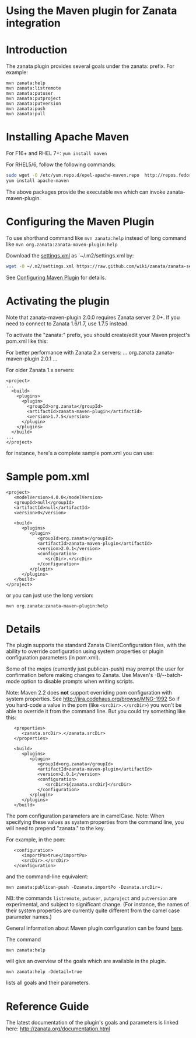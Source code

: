 # Using the Maven plugin for Zanata integration

# Introduction

The zanata plugin provides several goals under the zanata: prefix. For example:

    mvn zanata:help
    mvn zanata:listremote
    mvn zanata:putuser
    mvn zanata:putproject
    mvn zanata:putversion
    mvn zanata:push
    mvn zanata:pull

# Installing Apache Maven

For F16+ and RHEL 7+: `yum install maven`

For RHEL5/6, follow the following commands:
   
```bash
sudo wget -O /etc/yum.repo.d/epel-apache-maven.repo  http://repos.fedorapeople.org/repos/dchen/apache-maven/epel-apache-maven.repo
yum install apache-maven
```


The above packages provide the executable `mvn` which can invoke zanata-maven-plugin.

# Configuring the Maven Plugin
To use shorthand command like `mvn zanata:help` instead of long command like `mvn org.zanata:zanata-maven-plugin:help` 

Download the [settings.xml](https://raw.github.com/wiki/zanata/zanata-server/m2/settings.xml) as `~/.m2/settings.xml by:
```bash
wget -O ~/.m2/settings.xml https://raw.github.com/wiki/zanata/zanata-server/m2/settings.xml
```
See [Configuring Maven Plugin](http://zanata.org/help/maven-plugin/maven-plugin-config/) for details.

# Activating the plugin
Note that zanata-maven-plugin 2.0.0 requires Zanata server 2.0+.  If you need to connect to Zanata 1.6/1.7, use 1.7.5 instead.

To activate the "zanata:" prefix, you should create/edit your Maven project's pom.xml like this:

For better performance with Zanata 2.x servers:
    <project>
    ...
      <build>
        <plugins>
          <plugin>
            <groupId>org.zanata</groupId>
            <artifactId>zanata-maven-plugin</artifactId>
            <version>2.0.1</version>
          </plugin>
        </plugins>
      </build>
    ...
    </project>

For older Zanata 1.x servers:

    <project>
    ...
      <build>
        <plugins>
          <plugin>
            <groupId>org.zanata</groupId>
            <artifactId>zanata-maven-plugin</artifactId>
            <version>1.7.5</version>
          </plugin>
        </plugins>
      </build>
    ...
    </project>

for instance, here's a complete sample pom.xml you can use:

# Sample pom.xml

    <project>
       <modelVersion>4.0.0</modelVersion>
       <groupId>null</groupId>
       <artifactId>null</artifactId>
       <version>0</version>
       
       <build>
          <plugins>
             <plugin>
                <groupId>org.zanata</groupId>
                <artifactId>zanata-maven-plugin</artifactId>
                <version>2.0.1</version>
                <configuration>
                   <srcDir>.</srcDir>
                </configuration>
             </plugin>
          </plugins>
       </build>
    </project>


or you can just use the long version:

    mvn org.zanata:zanata-maven-plugin:help


# Details

The plugin supports the standard Zanata ClientConfiguration files, with the ability to override configuration using system properties or plugin configuration parameters (in pom.xml).

Some of the mojos (currently just publican-push) may prompt the user for confirmation before making changes to Zanata.  Use Maven's -B/--batch-mode option to disable prompts when writing scripts. 

Note: Maven 2.2 does **not** support overriding pom configuration with system properties.  See http://jira.codehaus.org/browse/MNG-1992  So if you hard-code a value in the pom (like `<srcDir>.</srcDir>`) you won't be able to override it from the command line.  But you could try something like this:

       <properties>
          <zanata.srcDir>.</zanata.srcDir>
       </properties>
       
       <build>
          <plugins>
             <plugin>
                <groupId>org.zanata</groupId>
                <artifactId>zanata-maven-plugin</artifactId>
                <version>2.0.1</version>
                <configuration>
                   <srcDir>${zanata.srcDir}</srcDir>
                </configuration>
             </plugin>
          </plugins>
       </build>


The pom configuration parameters are in camelCase.  Note: When specifying these values as system properties from the command line, you will need to prepend "zanata." to the key.  

For example, in the pom:

       <configuration>
          <importPo>true</importPo>
          <srcDir>.</srcDir>
       </configuration>

and the command-line equivalent:

    mvn zanata:publican-push -Dzanata.importPo -Dzanata.srcDir=.


NB: the commands `listremote`, `putuser`, `putproject` and `putversion` are experimental, and subject to significant change.  (For instance, the names of their system properties are currently quite different from the camel case parameter names.)

General information about Maven plugin configuration can be found [here](http://maven.apache.org/guides/mini/guide-configuring-plugins.html).
 

The command

    mvn zanata:help

will give an overview of the goals which are available in the plugin.

    mvn zanata:help -Ddetail=true

lists all goals and their parameters.

# Reference Guide

The latest documentation of the plugin's goals and parameters is linked here: http://zanata.org/documentation.html